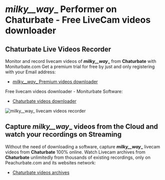 # _milky__way__ Performer on Chaturbate - Free LiveCam videos downloader

## Chaturbate Live Videos Recorder

Monitor and record livecam videos of **_milky__way__** from **Chaturbate** with Moniturbate.com
Get a premium trial for free by just and only registering with your Email address:
* [_milky__way__ Premium videos downloader](https://moniturbate.com/request-demo-licence-key.html)

Free livecam videos downloader - Moniturbate Software:
* [Chaturbate videos downloader](https://moniturbate.com/moniturbate-download-software.html)

![_milky__way__ livecam videos recorder](https://peachurnet.com/templates/moniturbate-software.png)


## Capture _milky__way__ videos from the Cloud and watch your recordings on Streaming

Without the need of downloading a software, capture **_milky__way__** livecam videos from **Chaturbate** 100% online.
Watch Livecam archives from **Chaturbate** unlimitedly from thousands of existing recordings, only on Peachurbate.com and its websites network:
* [Chaturbate videos archives](https://peachurnet.com/)